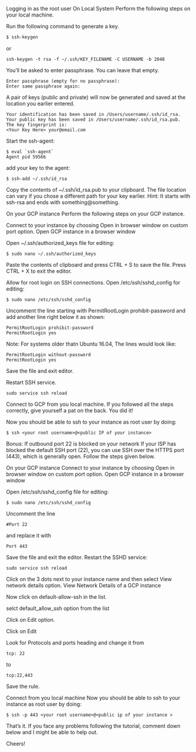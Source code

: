 Logging in as the root user
On Local System
Perform the following steps on your local machine.

Run the following command to generate a key.
```bash
$ ssh-keygen
```
or
```
ssh-keygen -t rsa -f ~/.ssh/KEY_FILENAME -C USERNAME -b 2048
```
You’ll be asked to enter passphrase. You can leave that empty.
```
Enter passphrase (empty for no passphrase):
Enter same passphrase again:
```
A pair of keys (public and private) will now be generated and saved at the location you earlier entered.
```
Your identification has been saved in /Users/username/.ssh/id_rsa.
Your public key has been saved in /Users/username/.ssh/id_rsa.pub.
The key fingerprint is:
<Your Key Here> your@email.com
```
Start the ssh-agent:
```
$ eval `ssh-agent`
Agent pid 59566
```
add your key to the agent:
```
$ ssh-add ~/.ssh/id_rsa
```
Copy the contents of ~/.ssh/id_rsa.pub to your clipboard. The file location can vary if you chose a different path for your key earlier.
Hint: It starts with ssh-rsa and ends with something@something.

On your GCP instance
Perform the following steps on your GCP instance.

Connect to your instance by choosing Open in browser window on custom port option.
Open GCP instance in a browser window

Open ~/.ssh/authorized_keys file for editing:
```
$ sudo nano ~/.ssh/authorized_keys
```
Paste the contents of clipboard and press CTRL + S to save the file. Press CTRL + X to exit the editor.

Allow for root login on SSH connections. Open /etc/ssh/sshd_config for editing:
```
$ sudo nano /etc/ssh/sshd_config
```
Uncomment the line starting with PermitRootLogin prohibit-password and add another line right below it as shown:
```
PermitRootLogin prohibit-password
PermitRootLogin yes
```
Note: For systems older thatn Ubuntu 16.04, The lines would look like:
```
PermitRootLogin without-password
PermitRootLogin yes
```
Save the file and exit editor.

Restart SSH service.
```
sudo service ssh reload
```
Connect to GCP from you local machine.
If you followed all the steps correctly, give yourself a pat on the back. You did it!

Now you should be able to ssh to your instance as root user by doing:
```
$ ssh <your root username>@<public IP of your instance>
```
Bonus: If outbound port 22 is blocked on your network
If your ISP has blocked the default SSH port (22), you can use SSH over the HTTPS port (443), which is generally open. Follow the steps given below.

On your GCP instance
Connect to your instance by choosing Open in browser window on custom port option.
Open GCP instance in a browser window

Open /etc/ssh/sshd_config file for editing:
```
$ sudo nano /etc/ssh/sshd_config
```
Uncomment the line
```
#Port 22
```
and replace it with
```
Port 443
```
Save the file and exit the editor.
Restart the SSHD service:
```
sudo service ssh reload
```
Click on the 3 dots next to your instance name and then select View network details option.
View Network Details of a GCP instance

Now click on default-allow-ssh in the list.

selct default_allow_ssh option from the list

Click on Edit option.

Click on Edit

Look for Protocols and ports heading and change it from
```
tcp: 22
```
to
```
tcp:22,443
```
Save the rule.

Connect from you local machine
Now you should be able to ssh to your instance as root user by doing:
```
$ ssh -p 443 <your root username>@<public ip of your instance >
```
That’s it. If you face any problems following the tutorial, comment down below and I might be able to help out.

Cheers!
